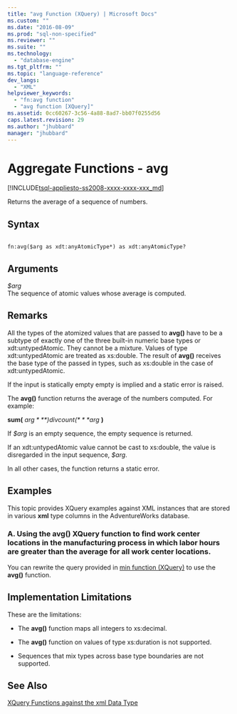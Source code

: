```yaml
---
title: "avg Function (XQuery) | Microsoft Docs"
ms.custom: ""
ms.date: "2016-08-09"
ms.prod: "sql-non-specified"
ms.reviewer: ""
ms.suite: ""
ms.technology: 
  - "database-engine"
ms.tgt_pltfrm: ""
ms.topic: "language-reference"
dev_langs: 
  - "XML"
helpviewer_keywords: 
  - "fn:avg function"
  - "avg function [XQuery]"
ms.assetid: 0cc60267-3c56-4a88-8ad7-bb07f0255d56
caps.latest.revision: 29
ms.author: "jhubbard"
manager: "jhubbard"
---
```

# Aggregate Functions - avg
[!INCLUDE[tsql-appliesto-ss2008-xxxx-xxxx-xxx_md](../a9retired/includes/tsql-appliesto-ss2008-xxxx-xxxx-xxx-md.md)]

  Returns the average of a sequence of numbers.  
  
## Syntax  
  
```  
  
fn:avg($arg as xdt:anyAtomicType*) as xdt:anyAtomicType?  
```  
  
## Arguments  
 *$arg*  
 The sequence of atomic values whose average is computed.  
  
## Remarks  
 All the types of the atomized values that are passed to **avg()** have to be a subtype of exactly one of the three built-in numeric base types or xdt:untypedAtomic. They cannot be a mixture. Values of type xdt:untypedAtomic are treated as xs:double. The result of **avg()** receives the base type of the passed in types, such as xs:double in the case of xdt:untypedAtomic.  
  
 If the input is statically empty empty is implied and a static error is raised.  
  
 The **avg()** function returns the average of the numbers computed. For example:  
  
 **sum(** *$arg* **) div count(** *$arg* **)**  
  
 If *$arg* is an empty sequence, the empty sequence is returned.  
  
 If an xdt:untypedAtomic value cannot be cast to xs:double, the value is disregarded in the input sequence, *$arg*.  
  
 In all other cases, the function returns a static error.  
  
## Examples  
 This topic provides XQuery examples against XML instances that are stored in various **xml** type columns in the AdventureWorks database.  
  
### A. Using the avg() XQuery function to find work center locations in the manufacturing process in which labor hours are greater than the average for all work center locations.  
 You can rewrite the query provided in [min function (XQuery)](../xquery/aggregate-functions-min.md) to use the **avg()** function.  
  
## Implementation Limitations  
 These are the limitations:  
  
-   The **avg()** function maps all integers to xs:decimal.  
  
-   The **avg()** function on values of type xs:duration is not supported.  
  
-   Sequences that mix types across base type boundaries are not supported.  
  
## See Also  
 [XQuery Functions against the xml Data Type](../xquery/xquery-functions-against-the-xml-data-type.md)  
  
  